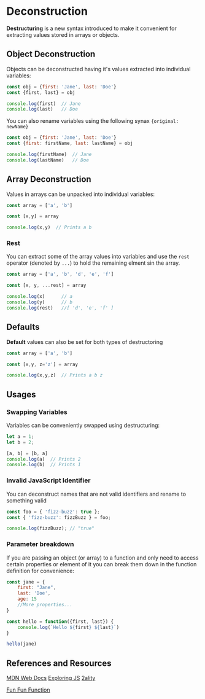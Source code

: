 # Deconstruction

**Destructuring** is a new syntax introduced to make it convenient for extracting values stored in arrays or objects.

## Object Deconstruction

Objects can be deconstructed having it's values extracted into individual variables:

```javascript 1.8
const obj = {first: 'Jane', last: 'Doe'}
const {first, last} = obj

console.log(first)  // Jane
console.log(last)   // Doe
```

You can also rename variables using the following synax `{original: newName}`

```javascript 1.8
const obj = {first: 'Jane', last: 'Doe'}
const {first: firstName, last: lastName} = obj

console.log(firstName)  // Jane
console.log(lastName)   // Doe
```

## Array Deconstruction

Values in arrays can be unpacked into individual variables:

```javascript 1.8
const array = ['a', 'b']

const [x,y] = array

console.log(x,y)  // Prints a b
```

### Rest

You can extract some of the array values into variables and use the `rest` operator (denoted by `...`) to hold the remaining elment sin the array.

```javascript 1.8
const array = ['a', 'b', 'd', 'e', 'f']

const [x, y, ...rest] = array

console.log(x)      // a
console.log(y)      // b
console.log(rest)   //[ 'd', 'e', 'f' ]
```


## Defaults

**Default** values can also be set for both types of destructoring

```javascript 1.8
const array = ['a', 'b']

const [x,y, z='z'] = array

console.log(x,y,z)  // Prints a b z
````


## Usages

### Swapping Variables
Variables can be conveniently swapped using destructuring:
 
```javascript 1.8
let a = 1;
let b = 2;

[a, b] = [b, a]
console.log(a)  // Prints 2
console.log(b)  // Prints 1
```

### Invalid JavaScript Identifier
You can deconstruct names that are not valid identifiers and rename to something valid

```javascript 1.8
const foo = { 'fizz-buzz': true };
const { 'fizz-buzz': fizzBuzz } = foo;

console.log(fizzBuzz); // "true"
```

### Parameter breakdown

If you are passing an object (or array) to a function and only need to access certain properties or element of it you can
break them down in the function definition for convenience:

```javascript 1.8
const jane = {
    first: "Jane",
    last: 'Doe',
    age: 15
    //More properties...
}

const hello = function({first, last}) {
    console.log(`Hello ${first} ${last}`)
}

hello(jane)
```


## References and Resources
[MDN Web Docs](https://developer.mozilla.org/en-US/docs/Web/JavaScript/Reference/Operators/Destructuring_assignment)
[Exploring JS](http://exploringjs.com/es6/ch_destructuring.html)
[2ality](http://2ality.com/2015/01/es6-destructuring.html)

[Fun Fun Function](https://www.youtube.com/watch?v=PB_d3uBkQPs)